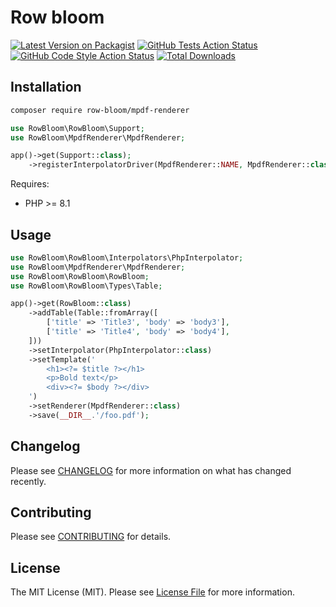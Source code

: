 # Row bloom

[![Latest Version on Packagist](https://img.shields.io/packagist/v/row-bloom/mpdf-renderer.svg?style=flat-square)](https://packagist.org/packages/row-bloom/mpdf-renderer)
[![GitHub Tests Action Status](https://img.shields.io/github/actions/workflow/status/row-bloom/mpdf-renderer/run-tests.yml?branch=main&label=tests&style=flat-square)](https://github.com/row-bloom/mpdf-renderer/actions?query=workflow%3Arun-tests+branch%3Amain)
[![GitHub Code Style Action Status](https://img.shields.io/github/actions/workflow/status/row-bloom/mpdf-renderer/fix-php-code-style-issues.yml?branch=main&label=code%20style&style=flat-square)](https://github.com/row-bloom/mpdf-renderer/actions?query=workflow%3A"Fix+PHP+code+style+issues"+branch%3Amain)
[![Total Downloads](https://img.shields.io/packagist/dt/row-bloom/mpdf-renderer.svg?style=flat-square)](https://packagist.org/packages/row-bloom/mpdf-renderer)

## Installation

```bash
composer require row-bloom/mpdf-renderer
```

```php
use RowBloom\RowBloom\Support;
use RowBloom\MpdfRenderer\MpdfRenderer;

app()->get(Support::class);
    ->registerInterpolatorDriver(MpdfRenderer::NAME, MpdfRenderer::class)
```

Requires:

- PHP >= 8.1

## Usage

```php
use RowBloom\RowBloom\Interpolators\PhpInterpolator;
use RowBloom\MpdfRenderer\MpdfRenderer;
use RowBloom\RowBloom\RowBloom;
use RowBloom\RowBloom\Types\Table;

app()->get(RowBloom::class)
    ->addTable(Table::fromArray([
        ['title' => 'Title3', 'body' => 'body3'],
        ['title' => 'Title4', 'body' => 'body4'],
    ]))
    ->setInterpolator(PhpInterpolator::class)
    ->setTemplate('
        <h1><?= $title ?></h1>
        <p>Bold text</p>
        <div><?= $body ?></div>
    ')
    ->setRenderer(MpdfRenderer::class)
    ->save(__DIR__.'/foo.pdf');
```

## Changelog

Please see [CHANGELOG](CHANGELOG.md) for more information on what has changed recently.

## Contributing

Please see [CONTRIBUTING](CONTRIBUTING.md) for details.

## License

The MIT License (MIT). Please see [License File](LICENSE.md) for more information.
